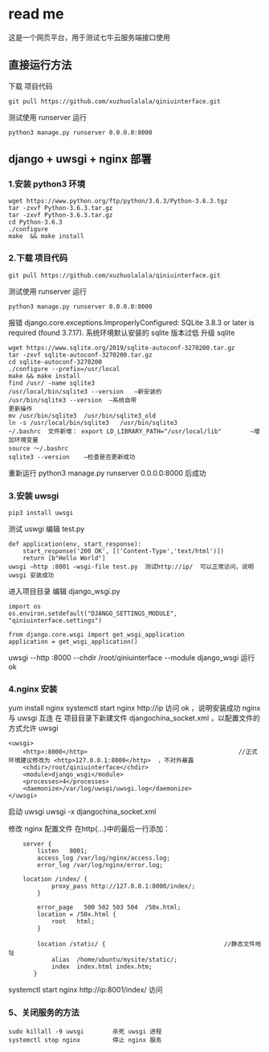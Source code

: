 # read me
这是一个网页平台，用于测试七牛云服务端接口使用

## 直接运行方法
下载 项目代码
```
git pull https://github.com/xuzhuolalala/qiniuinterface.git
```

测试使用 runserver 运行

```
python3 manage.py runserver 0.0.0.0:8000
```



## django + uwsgi  + nginx 部署

### 1.安装 python3 环境
```
wget https://www.python.org/ftp/python/3.6.3/Python-3.6.3.tgz
tar -zxvf Python-3.6.3.tar.gz
tar -zxvf Python-3.6.3.tar.gz
cd Python-3.6.3
./configure
make  && make install
```

### 2.下载 项目代码
```
git pull https://github.com/xuzhuolalala/qiniuinterface.git
```
测试使用 runserver 运行
```
python3 manage.py runserver 0.0.0.0:8000
```

报错 django.core.exceptions.ImproperlyConfigured: SQLite 3.8.3 or later is required (found 3.7.17).  系统环境默认安装的 sqlite 版本过低
升级 sqlite
```
wget https://www.sqlite.org/2019/sqlite-autoconf-3270200.tar.gz
tar -zxvf sqlite-autoconf-3270200.tar.gz
cd sqlite-autoconf-3270200
./configure --prefix=/usr/local
make && make install
find /usr/ -name sqlite3
/usr/local/bin/sqlite3 --version   —新安装的
/usr/bin/sqlite3 --version	—系统自带
更新操作
mv /usr/bin/sqlite3  /usr/bin/sqlite3_old
ln -s /usr/local/bin/sqlite3   /usr/bin/sqlite3
~/.bashrc  文件新增： export LD_LIBRARY_PATH="/usr/local/lib"		—增加环境变量
source 〜/.bashrc
sqlite3 --version    —检查是否更新成功
```
重新运行  python3 manage.py runserver 0.0.0.0:8000  后成功

### 3.安装 uwsgi
```
pip3 install uwsgi
```
测试 uswgi
编辑 test.py
```
def application(env, start_response):
    start_response('200 OK', [('Content-Type','text/html')])
    return [b"Hello World"]
uwsgi –http :8001 –wsgi-file test.py  测试http://ip/  可以正常访问，说明uwsgi 安装成功
```
进入项目目录 
编辑 django_wsgi.py
```
import os
os.environ.setdefault("DJANGO_SETTINGS_MODULE", "qiniuinterface.settings")

from django.core.wsgi import get_wsgi_application
application = get_wsgi_application()
```
uwsgi --http :8000 --chdir /root/qiniuinterface --module django_wsgi		运行 ok 

### 4.nginx 安装
yum install nginx
systemctl  start nginx  http://ip  访问 ok ，说明安装成功
nginx 与 uwsgi 互连
在 项目目录下新建文件 djangochina_socket.xml ，以配置文件的方式允许 uwsgi
```
<uwsgi>
    <http>:8000</http>											//正式环境建议修改为 <http>127.0.0.1:8000</http>  ，不对外暴露
    <chdir>/root/qiniuinterface</chdir>
    <module>django_wsgi</module>
    <processes>4</processes>
    <daemonize>/var/log/uwsgi/uwsgi.log</daemonize>
</uwsgi>
```
启动 uwsgi  uwsgi -x djangochina_socket.xml

修改 nginx 配置文件
在http{…}中的最后一行添加：
```
	server {
        listen   8001;
        access_log /var/log/nginx/access.log;
        error_log /var/log/nginx/error.log;

	location /index/ {
       		proxy_pass http://127.0.0.1:8000/index/;
        }

        error_page   500 502 503 504  /50x.html;
        location = /50x.html {
            root   html;
        }

        location /static/ {									//静态文件地址
            alias  /home/ubuntu/mysite/static/;
            index  index.html index.htm;
       }
 ```
systemctl start nginx 
http://ip:8001/index/  访问

### 5、关闭服务的方法
```
sudo killall -9 uwsgi		 杀死 uwsgi 进程
systemctl stop nginx 		 停止 nginx 服务
```
